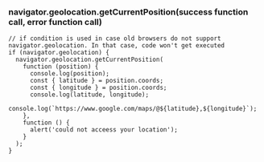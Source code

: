 
### navigator.geolocation.getCurrentPosition(success function call, error function call)

~~~
// if condition is used in case old browsers do not support navigator.geolocation. In that case, code won't get executed
if (navigator.geolocation) {
  navigator.geolocation.getCurrentPosition(
    function (position) {
      console.log(position);
      const { latitude } = position.coords;
      const { longitude } = position.coords;
      console.log(latitude, longitude);
      console.log(`https://www.google.com/maps/@${latitude},${longitude}`);
    },
    function () {
      alert('could not acceess your location');
    }
  );
}
~~~